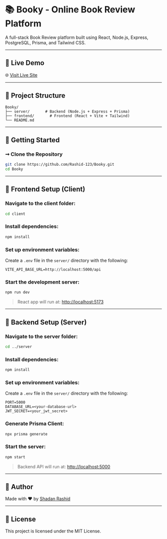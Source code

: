 # 📚 Booky - Online Book Review Platform

A full-stack Book Review platform built using React, Node.js, Express, PostgreSQL, Prisma, and Tailwind CSS.

---

## 🔗 Live Demo

🌐 [Visit Live Site](https://booky-chi.vercel.app/)

---

## 📁 Project Structure

```
Booky/
├── server/       # Backend (Node.js + Express + Prisma)
├── frontend/       # Frontend (React + Vite + Tailwind)
└── README.md
```

---

## 🚀 Getting Started

### ➞ Clone the Repository

```bash
git clone https://github.com/Rashid-123/Booky.git
cd Booky
```

---

## 💽 Frontend Setup (Client)

### Navigate to the client folder:

```bash
cd client
```

### Install dependencies:

```bash
npm install
```

### Set up environment variables:

Create a `.env` file in the `server/` directory with the following:

```
VITE_API_BASE_URL=http://localhost:5000/api
```

### Start the development server:

```bash
npm run dev
```

> React app will run at: [http://localhost:5173](http://localhost:5173)

---

## 🔧 Backend Setup (Server)

### Navigate to the server folder:

```bash
cd ../server
```

### Install dependencies:

```bash
npm install
```

### Set up environment variables:

Create a `.env` file in the `server/` directory with the following:

```
PORT=5000
DATABASE_URL=<your-database-url>
JWT_SECRET=<your_jwt_secret>
```

### Generate Prisma Client:

```bash
npx prisma generate
```

### Start the server:

```bash
npm start
```

> Backend API will run at: [http://localhost:5000](http://localhost:5000)

---

## 💪 Author

Made with ❤️ by [Shadan Rashid](https://github.com/Rashid-123)

---

## 📖 License

This project is licensed under the MIT License.
